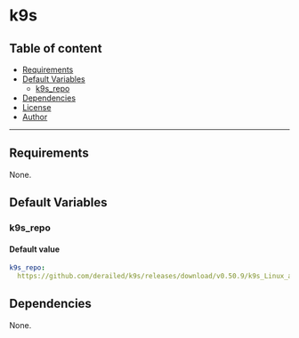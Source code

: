 # k9s

## Table of content

- [Requirements](#requirements)
- [Default Variables](#default-variables)
  - [k9s_repo](#k9s_repo)
- [Dependencies](#dependencies)
- [License](#license)
- [Author](#author)

---

## Requirements

None.

## Default Variables

### k9s_repo

#### Default value

```YAML
k9s_repo: 
  https://github.com/derailed/k9s/releases/download/v0.50.9/k9s_Linux_amd64.tar.gz
```

## Dependencies

None.
